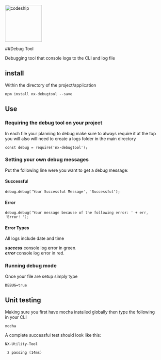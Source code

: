 
<img width="121px" alt="codeship" src="https://app.codeship.com/projects/62c87650-ef33-0134-c7c2-4273fbb5e1b9/status?branch=master">

##Debug Tool

Debugging tool that console logs to the CLI and log file

## install
Within the directory of the project/application
```
npm install nx-debugtool --save
```

## Use
### Requiring the debug tool on your project
In each file your planning to debug make sure to always require it at the top you will also will need to create a logs folder in the main directory
```
const debug = require('nx-debugtool');
```

### Setting your own debug messages
Put the following line were you want to get a debug message:

#### Successful
```
debug.debug('Your Successful Message', 'Successful');
```

#### Error
```
debug.debug('Your message because of the following error: ' + err, 'Error! ');
```

#### Error Types
All logs include date and time

***success*** console log error in green.  
***error*** console log error in red.

### Running debug mode

Once your file are setup simply type

```
DEBUG=true
```

## Unit testing
Making sure you first have mocha installed globally then type the following in your CLI

```
mocha
```

A complete successful test should look like this:
```
NX-Utility-Tool

 2 passing (14ms)
```
